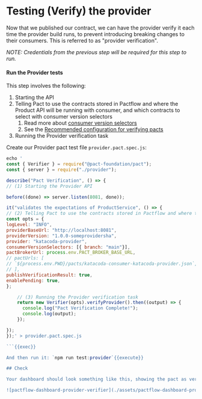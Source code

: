 # Testing (Verify) the provider

Now that we published our contract, we can have the provider verify it each time the provider build runs, to prevent introducing breaking changes to their consumers. This is referred to as "provider verification".

_NOTE: Credentials from the previous step will be required for this step to run._

#### Run the Provider tests

This step involves the following:

1. Starting the API
2. Telling Pact to use the contracts stored in Pactflow and where the Product API will be running with consumer, and which contracts to select with consumer version selectors
   1. Read more about [consumer version selectors](https://docs.pact.io/pact_broker/advanced_topics/consumer_version_selectors)
   2. See the [Recommended configuration for verifying pacts
      ](https://docs.pact.io/provider/recommended_configuration)
3. Running the Provider verification task

Create our Provider pact test file `provider.pact.spec.js`:

```js
echo '
const { Verifier } = require("@pact-foundation/pact");
const { server } = require("./provider");

describe("Pact Verification", () => {
// (1) Starting the Provider API

before((done) => server.listen(8081, done));

it("validates the expectations of ProductService", () => {
// (2) Telling Pact to use the contracts stored in Pactflow and where the Product API will be running
const opts = {
logLevel: "INFO",
providerBaseUrl: "http://localhost:8081",
providerVersion: "1.0.0-someprovidersha",
provider: "katacoda-provider",
consumerVersionSelectors: [{ branch: "main"}],
pactBrokerUrl: process.env.PACT_BROKER_BASE_URL,
// pactUrls: [
// `${process.env.PWD}/pacts/katacoda-consumer-katacoda-provider.json`,
// ],
publishVerificationResult: true,
enablePending: true,
};

    // (3) Running the Provider verification task
    return new Verifier(opts).verifyProvider().then((output) => {
      console.log("Pact Verification Complete!");
      console.log(output);
    });

});
});' > provider.pact.spec.js

```{{exec}}

And then run it: `npm run test:provider`{{execute}}

## Check

Your dashboard should look something like this, showing the pact as verified.

![pactflow-dashboard-provider-verifier](./assets/pactflow-dashboard-provider-verified-prod.png)
